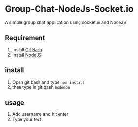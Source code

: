 # Group-Chat-NodeJs-Socket.io

A simple group chat application using socket.io and NodeJS

## Requirement

1. Install [Git Bash](https://git-scm.com/)
2. Install [NodeJS](https://nodejs.org/en/)

## install 

1. Open git bash and type `npm install`
2. then type in git bash `nodemon`

## usage

1. Add username and hit enter
2. Type your text 
